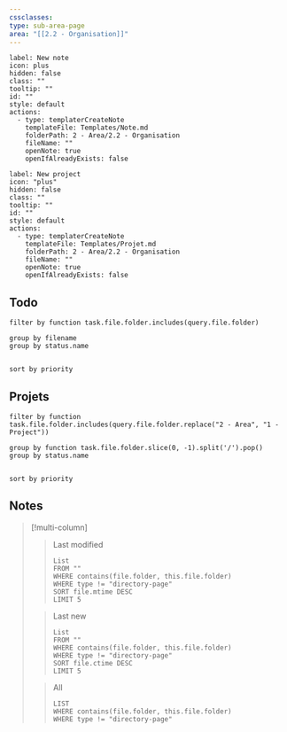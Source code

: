 ```yaml
---
cssclasses: 
type: sub-area-page
area: "[[2.2 - Organisation]]"
---
```

```meta-bind-button
label: New note
icon: plus
hidden: false
class: ""
tooltip: ""
id: ""
style: default
actions:
  - type: templaterCreateNote
    templateFile: Templates/Note.md
    folderPath: 2 - Area/2.2 - Organisation
    fileName: ""
    openNote: true
    openIfAlreadyExists: false

```
```meta-bind-button
label: New project
icon: "plus"
hidden: false
class: ""
tooltip: ""
id: ""
style: default
actions:
  - type: templaterCreateNote
    templateFile: Templates/Projet.md
    folderPath: 2 - Area/2.2 - Organisation
    fileName: ""
    openNote: true
    openIfAlreadyExists: false

```
## Todo

```tasks
filter by function task.file.folder.includes(query.file.folder)

group by filename
group by status.name


sort by priority

```

## Projets
```tasks
filter by function task.file.folder.includes(query.file.folder.replace("2 - Area", "1 - Project"))

group by function task.file.folder.slice(0, -1).split('/').pop()
group by status.name


sort by priority

```
## Notes

> [!multi-column]
> 
>> Last modified
>>```dataview
>>List
>>FROM ""
>>WHERE contains(file.folder, this.file.folder)
>>WHERE type != "directory-page"
>>SORT file.mtime DESC
>>LIMIT 5
>>```
>
>> Last new
>>```dataview
>>List
>>FROM ""
>>WHERE contains(file.folder, this.file.folder)
>>WHERE type != "directory-page"
>>SORT file.ctime DESC
>>LIMIT 5
>>```
>
>> All
>>```dataview
>>LIST
>>WHERE contains(file.folder, this.file.folder)
>>WHERE type != "directory-page"
>>```

